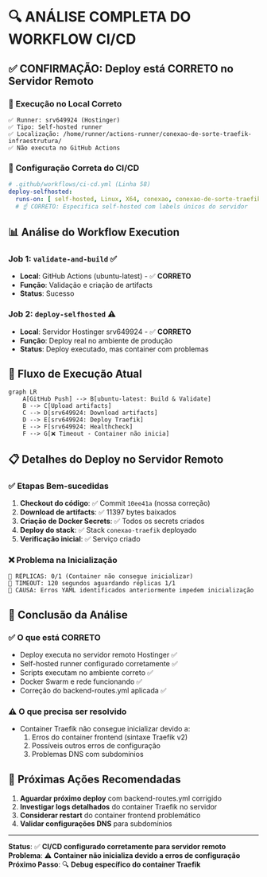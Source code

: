 # 🔍 ANÁLISE COMPLETA DO WORKFLOW CI/CD

## ✅ **CONFIRMAÇÃO: Deploy está CORRETO no Servidor Remoto**

### 🎯 **Execução no Local Correto**
```
✅ Runner: srv649924 (Hostinger)
✅ Tipo: Self-hosted runner
✅ Localização: /home/runner/actions-runner/conexao-de-sorte-traefik-infraestrutura/
✅ Não executa no GitHub Actions
```

### 🔧 **Configuração Correta do CI/CD**
```yaml
# .github/workflows/ci-cd.yml (Linha 58)
deploy-selfhosted:
  runs-on: [ self-hosted, Linux, X64, conexao, conexao-de-sorte-traefik-infraestrutura ]
  # ☝️ CORRETO: Especifica self-hosted com labels únicos do servidor
```

## 📊 **Análise do Workflow Execution**

### Job 1: `validate-and-build` ✅
- **Local**: GitHub Actions (ubuntu-latest) - ✅ **CORRETO**
- **Função**: Validação e criação de artifacts
- **Status**: Sucesso

### Job 2: `deploy-selfhosted` ⚠️
- **Local**: Servidor Hostinger srv649924 - ✅ **CORRETO**
- **Função**: Deploy real no ambiente de produção
- **Status**: Deploy executado, mas container com problemas

## 🔄 **Fluxo de Execução Atual**

```mermaid
graph LR
    A[GitHub Push] --> B[ubuntu-latest: Build & Validate]
    B --> C[Upload artifacts]
    C --> D[srv649924: Download artifacts]
    D --> E[srv649924: Deploy Traefik]
    E --> F[srv649924: Healthcheck]
    F --> G[❌ Timeout - Container não inicia]
```

## 📋 **Detalhes do Deploy no Servidor Remoto**

### ✅ **Etapas Bem-sucedidas**
1. **Checkout do código**: ✅ Commit `10ee41a` (nossa correção)
2. **Download de artifacts**: ✅ 11397 bytes baixados
3. **Criação de Docker Secrets**: ✅ Todos os secrets criados
4. **Deploy do stack**: ✅ Stack `conexao-traefik` deployado
5. **Verificação inicial**: ✅ Serviço criado

### ❌ **Problema na Inicialização**
```
🚨 RÉPLICAS: 0/1 (Container não consegue inicializar)
🚨 TIMEOUT: 120 segundos aguardando réplicas 1/1
🚨 CAUSA: Erros YAML identificados anteriormente impedem inicialização
```

## 🎯 **Conclusão da Análise**

### ✅ **O que está CORRETO**
- Deploy executa no servidor remoto Hostinger ✅
- Self-hosted runner configurado corretamente ✅
- Scripts executam no ambiente correto ✅
- Docker Swarm e rede funcionando ✅
- Correção do backend-routes.yml aplicada ✅

### ⚠️ **O que precisa ser resolvido**
- Container Traefik não consegue inicializar devido a:
  1. Erros do container frontend (sintaxe Traefik v2)
  2. Possíveis outros erros de configuração
  3. Problemas DNS com subdomínios

## 🚀 **Próximas Ações Recomendadas**

1. **Aguardar próximo deploy** com backend-routes.yml corrigido
2. **Investigar logs detalhados** do container Traefik no servidor
3. **Considerar restart** do container frontend problemático
4. **Validar configurações DNS** para subdomínios

---
**Status**: ✅ **CI/CD configurado corretamente para servidor remoto**
**Problema**: ⚠️ **Container não inicializa devido a erros de configuração**
**Próximo Passo**: 🔍 **Debug específico do container Traefik**
